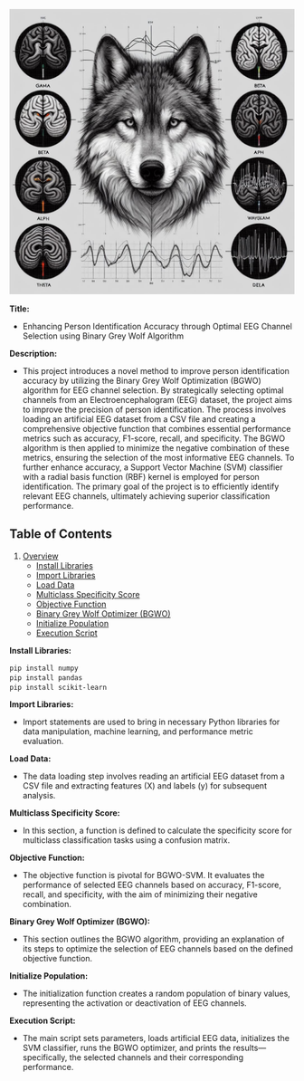 ![GWO Image](https://github.com/DanialSoleimany/EEG-Channel-Selection-BGWO/raw/main/GWO.jpg)


**Title:**
- Enhancing Person Identification Accuracy through Optimal EEG Channel Selection using Binary Grey Wolf Algorithm

**Description:**
- This project introduces a novel method to improve person identification accuracy by utilizing the Binary Grey Wolf Optimization (BGWO) algorithm for EEG channel selection. By strategically selecting optimal channels from an Electroencephalogram (EEG) dataset, the project aims to improve the precision of person identification. The process involves loading an artificial EEG dataset from a CSV file and creating a comprehensive objective function that combines essential performance metrics such as accuracy, F1-score, recall, and specificity. The BGWO algorithm is then applied to minimize the negative combination of these metrics, ensuring the selection of the most informative EEG channels. To further enhance accuracy, a Support Vector Machine (SVM) classifier with a radial basis function (RBF) kernel is employed for person identification. The primary goal of the project is to efficiently identify relevant EEG channels, ultimately achieving superior classification performance.

## Table of Contents
1. [Overview](#overview)
   - [Install Libraries](#install-libraries)
   - [Import Libraries](#import-libraries)
   - [Load Data](#load-data)
   - [Multiclass Specificity Score](#multiclass-specificity-score)
   - [Objective Function](#objective-function)
   - [Binary Grey Wolf Optimizer (BGWO)](#binary-grey-wolf-optimizer-bgwo)
   - [Initialize Population](#initialize-population)
   - [Execution Script](#execution-script)

**Install Libraries:**
```bash
pip install numpy
pip install pandas
pip install scikit-learn
```

**Import Libraries:**
- Import statements are used to bring in necessary Python libraries for data manipulation, machine learning, and performance metric evaluation.

**Load Data:**
- The data loading step involves reading an artificial EEG dataset from a CSV file and extracting features (X) and labels (y) for subsequent analysis.

**Multiclass Specificity Score:**
- In this section, a function is defined to calculate the specificity score for multiclass classification tasks using a confusion matrix.

**Objective Function:**
- The objective function is pivotal for BGWO-SVM. It evaluates the performance of selected EEG channels based on accuracy, F1-score, recall, and specificity, with the aim of minimizing their negative combination.

**Binary Grey Wolf Optimizer (BGWO):**
- This section outlines the BGWO algorithm, providing an explanation of its steps to optimize the selection of EEG channels based on the defined objective function.

**Initialize Population:**
- The initialization function creates a random population of binary values, representing the activation or deactivation of EEG channels.

**Execution Script:**
- The main script sets parameters, loads artificial EEG data, initializes the SVM classifier, runs the BGWO optimizer, and prints the results—specifically, the selected channels and their corresponding performance.
